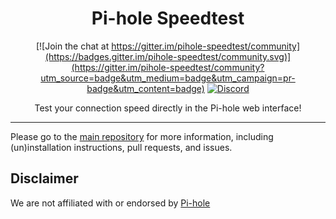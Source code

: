 <div align="center">

# Pi-hole Speedtest

[![Join the chat at https://gitter.im/pihole-speedtest/community](https://badges.gitter.im/pihole-speedtest/community.svg)](https://gitter.im/pihole-speedtest/community?utm_source=badge&utm_medium=badge&utm_campaign=pr-badge&utm_content=badge) [![Discord](https://badgen.net/badge/icon/discord?icon=discord&label)](https://discord.gg/TW9TfyM)

Test your connection speed directly in the Pi-hole web interface!

</div>

---

Please go to the [main repository](https://github.com/arevindh/pihole-speedtest) for more information, including (un)installation instructions, pull requests, and issues.

## Disclaimer

We are not affiliated with or endorsed by [Pi-hole](https://github.com/pi-hole/pi-hole)
